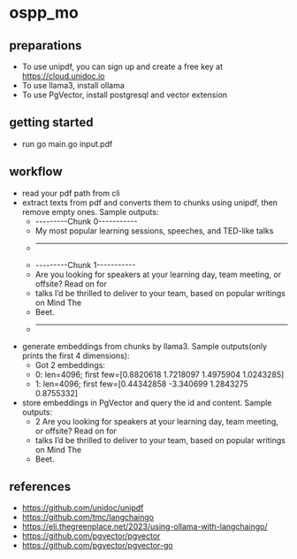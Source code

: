 # ospp_mo
## preparations
* To use unipdf, you can sign up and create a free key at https://cloud.unidoc.io
* To use llama3, install ollama
* To use PgVector, install postgresql and vector extension
## getting started
* run go main.go input.pdf
## workflow
* read your pdf path from cli
* extract texts from pdf and converts them to chunks using unipdf, then remove empty ones. Sample outputs:
  * ---------Chunk 0-----------
  * My most popular learning sessions, speeches, and TED-like talks
  * ----------- ----------------
  * ---------Chunk 1-----------
  * Are you looking for speakers at your learning day, team meeting, or offsite? Read on for
  * talks I’d be thrilled to deliver to your team, based on popular writings on Mind The
  * Beet.
  * ----------- ----------------
* generate embeddings from chunks by llama3. Sample outputs(only prints the first 4 dimensions):
  * Got 2 embeddings:
  * 0: len=4096; first few=[0.8820618 1.7218097 1.4975904 1.0243285]
  * 1: len=4096; first few=[0.44342858 -3.340699 1.2843275 0.8755332]
* store embeddings in PgVector and query the id and content. Sample outputs:
  * 2 Are you looking for speakers at your learning day, team meeting, or offsite? Read on for
  * talks I’d be thrilled to deliver to your team, based on popular writings on Mind The
  * Beet.
## references
* https://github.com/unidoc/unipdf
* https://github.com/tmc/langchaingo
* https://eli.thegreenplace.net/2023/using-ollama-with-langchaingo/
* https://github.com/pgvector/pgvector
* https://github.com/pgvector/pgvector-go
